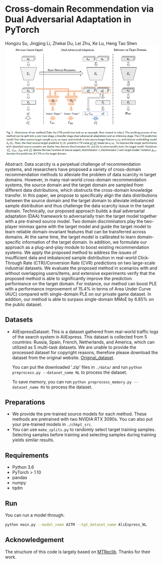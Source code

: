 # Cross-domain Recommendation via Dual Adversarial Adaptation in PyTorch

Hongzu Su, Jingjing Li, Zhekai Du, Lei Zhu, Ke Lu, Heng Tao Shen
![](./framework.png)



Abstract: Data scarcity is a perpetual challenge of recommendation systems, and researchers have proposed a variety of cross-domain recommendation methods to alleviate the problem of data scarcity in target domains. However, in many real-world cross-domain recommendation systems, the source domain and the target domain are sampled from different data distributions, which obstructs the cross-domain knowledge transfer. In this paper, we propose to specifically align the data distributions between the source domain and the target domain to alleviate imbalanced sample distribution and thus challenge the data scarcity issue in the target domain. Technically, our proposed approach builds a dual adversarial adaptation (DAA) framework to adversarially train the target model together with a pre-trained source model. Two domain discriminators play the two-player minmax game with the target model and guide the target model to learn reliable domain-invariant features that can be transferred across domains. At the same time, the target model is calibrated to learn domain-specific information of the target domain. In addition, we formulate our approach as a plug-and-play module to boost existing recommendation systems. We apply the proposed method to address the issues of insufficient data and imbalanced sample distribution in real-world Click-Through Rate (CTR)/Conversion Rate (CVR) predictions on two large-scale industrial datasets. We evaluate the proposed method in scenarios with and without overlapping users/items, and extensive experiments verify that the proposed method is able to significantly improve the prediction performance on the target domain. For instance, our method can  boost PLE with a performance improvement of 15.4% in terms of Area Under Curve (AUC) compared with single-domain PLE on our private game dataset. In addition, our method is able to surpass single-domain MMoE by 6.85% on the public dataset.

## Datasets

* AliExpressDataset: This is a dataset gathered from real-world traffic logs of the search system in AliExpress. This dataset is collected from 5 countries: Russia, Spain, French, Netherlands, and America, which can utilized as 5 multi-task datasets. We are unable to provide the processed dataset for copyright reasons, therefore please download the dataset from the original website. [Original_dataset](https://tianchi.aliyun.com/dataset/dataDetail?dataId=74690). 

  You can put the downloaded '.zip' files in `./data/` and run `python preprocess.py --dataset_name NL` to process the dataset.

  To save memory, you can run `python preprocess_memory.py --dataset_name RU` to process the dataset. 

## Preparations

- We provide the pre-trained source models for each method. These methods are pretrained with two NVIDIA RTX 3090s. You can also put your pre-trained models in `./chkpt_src`.
- You can use `make_splits.py` to randomly select target training samples. Selecting samples before training and selecting samples during training yields similar results.


## Requirements

* Python 3.6
* PyTorch > 1.10
* pandas
* numpy
* tqdm

## Run

You can run a model through:

```bash
python main.py --model_name AITM --tgt_dataset_name AliExpress_NL
```

## Acknowledgement

The structure of this code is largely based on [MTReclib](https://github.com/easezyc/Multitask-Recommendation-Library). Thanks for their work.
